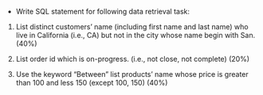 * Write SQL statement for following data retrieval task:

1. List distinct customers’ name (including first name and last name) who live in California (i.e., CA) but not in the city whose name begin with San. (40%)
2. List order id which is on-progress. (i.e., not close, not complete) (20%)

3. Use the keyword “Between” list products’ name whose price is greater than 100 and less 150 (except 100, 150) (40%)
